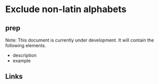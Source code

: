 # Exclude non-latin alphabets

## prep

Note: This document is currently under development. It will contain the following elements.

- description
- example

## Links
